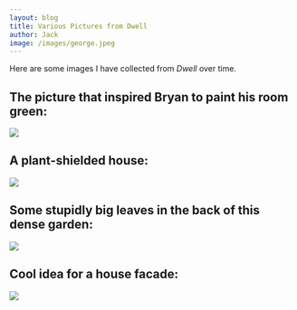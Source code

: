 ```yaml
---
layout: blog
title: Various Pictures from Dwell
author: Jack
image: /images/george.jpeg
---
```


Here are some images I have collected from *Dwell* over time.

## The picture that inspired Bryan to paint his room green:

![](/images/73b9801caa70e8d1a9f41199d34bc917eb5e6564.jpeg)

## A plant-shielded house:

![](/images/large-1.jpg)

## Some stupidly big leaves in the back of this dense garden:

![](/images/larege-4.jpg)

## Cool idea for a house facade:

![](/images/91c2704d16a77fcd4e95bc9a0b459a5a.jpg)